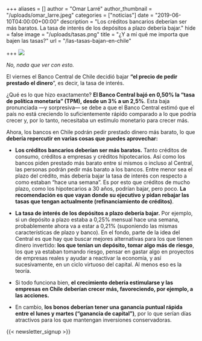 +++
aliases = []
author = "Omar Larré"
author_thumbnail = "/uploads/omar_larre.jpeg"
categories = ["noticias"]
date = "2019-06-10T04:00:00+00:00"
description = "Los créditos bancarios deberían ser más baratos. La tasa de interés de los depósitos a plazo debería bajar."
hide = false
image = "/uploads/tasas.png"
title = "¿Y a mí qué me importa que bajen las tasas?"
url = "/las-tasas-bajan-en-chile"

+++
![](/uploads/tasas.png)

_No, nada que ver con esto._

El viernes el Banco Central de Chile decidió bajar **“el precio de pedir prestado el dinero**”, es decir, la tasa de interés.

¿Qué es lo que hizo exactamente? **El Banco Central bajó en 0,50% la “tasa de política monetaria” (TPM), desde un 3% a un 2,5%**. Esta baja pronunciada —y sorpresiva— se debe a que el Banco Central estimó que el país no está creciendo lo suficientemente rápido comparado a lo que podría crecer y, por lo tanto, necesitaba un estímulo monetario para crecer más.

Ahora, los bancos en Chile podrán pedir prestado dinero más barato, lo que **debería repercutir en varias cosas que puedes aprovechar:**

* **Los créditos bancarios deberían ser más baratos.** Tanto créditos de consumo, créditos a empresas y créditos hipotecarios. Así como los bancos piden prestado más barato entre sí mismos o incluso al Central, las personas podrán pedir más barato a los bancos. Entre menor sea el plazo del crédito, más debería bajar la tasa de interés con respecto a como estaban “hace una semana”. Es por esto que créditos de mucho plazo, como los hipotecarios a 30 años, podrían bajar, pero poco. **La recomendación es que vayan donde su ejecutivo y pidan rebajar las tasas que tengan actualmente (refinanciamiento de créditos)**.


* **La tasa de interés de los depósitos a plazo debería bajar.** Por ejemplo, si un depósito a plazo estaba a 0,25% mensual hace una semana, probablemente ahora va a estar a 0,21% (suponiendo las mismas características de plazo y banco). En el fondo, parte de la idea del Central es que hay que buscar mejores alternativas para los que tienen dinero invertido: **los que tenían un depósito, tomar algo más de riesgo**, los que ya estaban tomando riesgo, pensar en gastar algo en proyectos de empresas reales y ayudar a reactivar la economía, y así sucesivamente, en un ciclo virtuoso del capital. Al menos eso es la teoría.


* Si todo funciona bien, **el crecimiento debería estimularse y las empresas en Chile deberían crecer más, favoreciendo, por ejemplo, a las acciones.**


* En cambio, **los bonos deberían tener una ganancia puntual rápida entre el lunes y martes (“ganancia de capital”)**, por lo que serían días atractivos para los que mantengan inversiones conservadoras.

 {{< newsletter_signup >}}